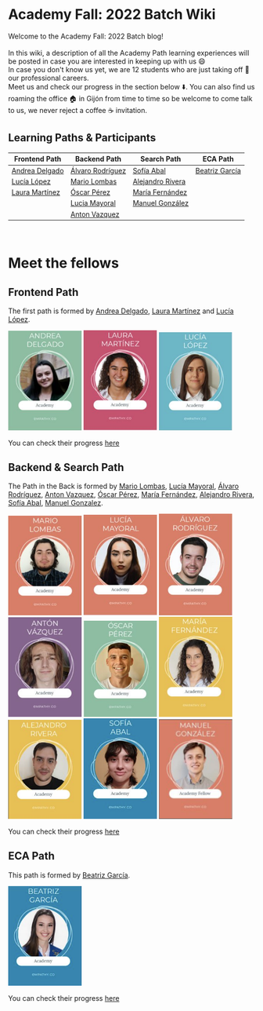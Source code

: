 # Academy Fall: 2022 Batch Wiki

Welcome to the Academy Fall: 2022 Batch blog! <br><br>
In this wiki, a description of all the Academy Path learning experiences will be posted in case you are interested in keeping up with us 😄 <br>
In case you don't know us yet, we are 12 students who are just taking off 🚀 our professional careers.<br> Meet us and check our progress in the section below ⬇️. You can also find us roaming the office 🏠 in Gijón from time to time so be welcome to come talk to us, we never reject a coffee ☕ invitation. <br>


## Learning Paths & Participants

| Frontend Path                                    | Backend Path                                      | Search Path                                         | ECA Path           |
|--------------------------------------------------|---------------------------------------------------|-----------------------------------------------------|--------------------|
| [Andrea Delgado](https://github.com/andreadlgdo) | [Álvaro Rodríguez](https://github.com/alvarorg14) | [Sofía Abal](https://github.com/Sofia-AF)           | [Beatriz García](https://github.com/beatrizgarciad) |
| [Lucía López](https://github.com/zhuzilu)        | [Mario Lombas](https://github.com/mlombas)        | [Alejandro Rivera](https://github.com/iskelazz)     |                    |
| [Laura Martínez](https://github.com/lauramargar) | [Óscar Pérez](https://github.com/uo265488)        | [María Fernández](https://github.com/mariaffnandez) |                    |
 |                                                  | [Lucia Mayoral](https://github.com/luciamayo)     | [Manuel González](https://github.com/gs-Manuel)  | |
|                                                  | [Anton Vazquez](https://github.com/AntonVazquez)     |                                                     | |

<br>

# Meet the fellows

## Frontend Path 

The first path is formed by [Andrea Delgado](https://github.com/andreadlgdo), [Laura Martínez](https://github.com/lauramargar) and [Lucía López](https://github.com/zhuzilu).

<div class="img_academy">
 <img class="img_path" src="https://github.com/empathyco/academy-batches/blob/main/assets/img/Andrea.png?raw=true" alt="Andrea" width="150px"/>
 <img class="img_path" src="https://github.com/empathyco/academy-batches/blob/main/assets/img/laura.png?raw=true" alt="Laura" width="150px"/>
 <img class="img_path" src="https://github.com/empathyco/academy-batches/blob/main/assets/img/lucia.png?raw=true" alt="Lucia" width="150px"/>
</div>

You can check their progress [here](front.md)

## Backend & Search Path
The Path in the Back is formed by [Mario Lombas](https://github.com/mlombas), [Lucía Mayoral](https://github.com/luciamayo), [Álvaro Rodríguez](https://github.com/alvarorg14), [Anton Vazquez](https://github.com/AntonVazquez), [Óscar Pérez](https://github.com/uo265488), [María Fernández](https://github.com/mariaffnandez), [Alejandro Rivera](https://github.com/iskelazz), [Sofía Abal](https://github.com/Sofia-AF), [Manuel Gonzalez](https://github.com/gs-Manuel).

<div class="img_academy">
 <img class="img_path" src="https://github.com/empathyco/academy-batches/blob/main/assets/img/mario.png?raw=true" alt="Mario" width="150px"/>
 <img class="img_path" src="https://github.com/empathyco/academy-batches/blob/main/assets/img/lucy.png?raw=true" alt="Lucy" width="150px"/>
 <img class="img_path" src="https://github.com/empathyco/academy-batches/blob/main/assets/img/alvaro.png?raw=true" alt="Alvaro" width="150px"/>
 <img class="img_path" src="https://github.com/empathyco/academy-batches/blob/main/assets/img/anton.png?raw=true" alt="Anton" width="150px"/>
 <img class="img_path" src="https://github.com/empathyco/academy-batches/blob/main/assets/img/oscar.png?raw=true" alt="Oscar" width="150px"/>
 <img class="img_path" src="https://github.com/empathyco/academy-batches/blob/main/assets/img/maria.png?raw=true" alt="Maria" width="150px"/>
 <img class="img_path" src="https://github.com/empathyco/academy-batches/blob/main/assets/img/alejandro.png?raw=true" alt="Alejandro" width="150px"/>
 <img class="img_path" src="https://github.com/empathyco/academy-batches/blob/main/assets/img/sofia.png?raw=true" alt="Sofia" width="150px"/>
 <img class="img_path" src="https://github.com/empathyco/academy-batches/blob/main/assets/img/Manuel.png?raw=true" alt="Manuel" width="150px"/>
</div>

You can check their progress [here](backAndSearch.md)

## ECA Path
This path is formed by [Beatriz García](https://github.com/beatrizgarciad).

<div>
<img class="img_path" src="https://github.com/empathyco/academy-batches/blob/main/assets/img/bea.png?raw=true" alt="Bea" width="150px"/>
</div>

You can check their progress [here](eca.md)



